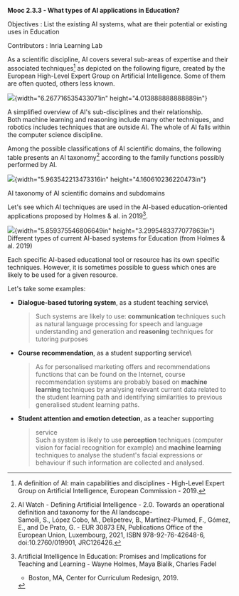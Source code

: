 **Mooc 2.3.3 - What types of AI applications in Education?**

Objectives : List the existing AI systems, what are their potential or
existing uses in Education

Contributors : Inria Learning Lab

As a scientific discipline, AI covers several sub-areas of expertise and
their associated techniques[^1] as depicted on the following figure,
created by the European High-Level Expert Group on Artificial
Intelligence. Some of them are often quoted, others less known.

![](media/image2.png){width="6.267716535433071in"
height="4.013888888888889in"}

A simplified overview of AI's sub-disciplines and their relationship.\
Both machine learning and reasoning include many other techniques, and
robotics includes techniques that are outside AI. The whole of AI falls
within the computer science discipline.

Among the possible classifications of AI scientific domains, the
following table presents an AI taxonomy[^2] according to the family
functions possibly performed by AI.

![](media/image3.png){width="5.963542213473316in"
height="4.160610236220473in"}

AI taxonomy of AI scientific domains and subdomains

Let's see which AI techniques are used in the AI-based
education-oriented applications proposed by Holmes & al. in 2019[^3].

![](media/image1.png){width="5.859375546806649in"
height="3.2995483377077863in"}\
Different types of current AI-based systems for Education (from Holmes &
al. 2019)

Each specific AI-based educational tool or resource has its own specific
techniques. However, it is sometimes possible to guess which ones are
likely to be used for a given resource.

Let's take some examples:

-   **Dialogue-based tutoring system**, as a student teaching service\
    > Such systems are likely to use: **communication** techniques such
    > as natural language processing for speech and language
    > understanding and generation and **reasoning** techniques for
    > tutoring purposes

-   **Course recommendation**, as a student supporting service\
    > As for personalised marketing offers and recommendations functions
    > that can be found on the Internet, course recommendation systems
    > are probably based on **machine learning** techniques by analysing
    > relevant current data related to the student learning path and
    > identifying similarities to previous generalised student learning
    > paths.

-   **Student attention and emotion detection**, as a teacher supporting
    > service\
    > Such a system is likely to use **perception** techniques (computer
    > vision for facial recognition for example) and **machine
    > learning** techniques to analyse the student's facial expressions
    > or behaviour if such information are collected and analysed.

[^1]: A definition of AI: main capabilities and disciplines - High-Level
    Expert Group on Artificial Intelligence, European Commission - 2019.

[^2]: AI Watch - Defining Artificial Intelligence - 2.0. Towards an
    operational definition and taxonomy for the AI landscape-\
    Samoili, S., López Cobo, M., Delipetrev, B., Martínez-Plumed, F.,
    Gómez, E., and De Prato, G. - EUR 30873 EN, Publications Office of
    the European Union, Luxembourg, 2021, ISBN 978-92-76-42648-6,
    doi:10.2760/019901, JRC126426.

[^3]: Artificial Intelligence In Education: Promises and Implications
    for Teaching and Learning - Wayne Holmes, Maya Bialik, Charles Fadel
    - Boston, MA, Center for Curriculum Redesign, 2019.
